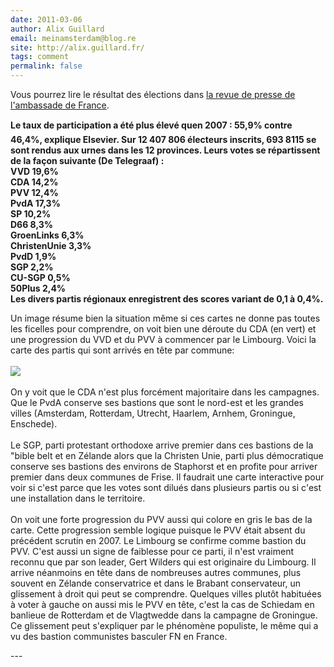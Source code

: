 ```yaml
---
date: 2011-03-06
author: Alix Guillard
email: meinamsterdam@blog.re
site: http://alix.guillard.fr/
tags: comment
permalink: false
---
```


<p>
Vous pourrez lire le résultat des élections dans <a href="http://www.ambafrance-nl.org/france_paysbas/spip.php?article12717#outil_sommaire_1">la revue de presse de l'ambassade de France</a>.
</p>
<p><strong>
Le taux de participation a été plus élevé quen 2007 : 55,9% contre 46,4%, explique Elsevier. Sur 12 407 806 électeurs inscrits, 693 8115 se sont rendus aux urnes dans les 12 provinces. Leurs votes se répartissent de la façon suivante (De Telegraaf) : <br />
VVD	 19,6%<br />
CDA	 14,2%<br />
PVV	 12,4%<br />
PvdA	 17,3%<br />
SP	 10,2%<br />
D66	 8,3%<br />
GroenLinks	 6,3%<br />
ChristenUnie	 3,3%<br />
PvdD	 1,9%<br />
SGP	 2,2%<br />
CU-SGP	 0,5%<br />
50Plus	 2,4%<br />
Les divers partis régionaux enregistrent des scores variant de 0,1 à 0,4%.</strong></p>
<p>
Un image résume bien la situation même si ces cartes ne donne pas toutes les ficelles pour comprendre, on voit bien une déroute du CDA (en vert) et une progression du VVD et du PVV à commencer par le Limbourg. Voici la carte des partis qui sont arrivés en tête par commune:
<br /><br />
<img src="http://blog.re/me-in-amsterdam/images/scans/cartes/elections-provinciales-2011.png" /><br /><br />
On y voit que le CDA n'est plus forcément majoritaire dans les campagnes. Que le PvdA conserve ses bastions que sont le nord-est et les grandes villes (Amsterdam, Rotterdam, Utrecht, Haarlem, Arnhem, Groningue, Enschede).
<br /><br />Le SGP, parti protestant orthodoxe arrive premier dans ces bastions de la "bible belt et en Zélande alors que la Christen Unie, parti plus démocratique conserve ses bastions des environs de Staphorst et en profite pour arriver premier dans deux communes de Frise. Il faudrait une carte interactive pour voir si c'est parce que les votes sont dilués dans plusieurs partis ou si c'est une installation dans le territoire.
<br /><br />
On voit une forte progression du PVV aussi qui colore en gris le bas de la carte. Cette progression semble logique puisque le PVV était absent du précédent scrutin en 2007. Le Limbourg se confirme comme bastion du PVV. C'est aussi un signe de faiblesse pour ce parti, il n'est vraiment reconnu que par son leader, Gert Wilders qui est originaire du Limbourg. Il arrive néanmoins en tête dans de nombreuses autres communes, plus souvent en Zélande conservatrice et dans le Brabant conservateur, un glissement à droit qui peut se comprendre. Quelques villes plutôt habituées à voter à gauche on aussi mis le PVV en tête, c'est la cas de Schiedam en banlieue de Rotterdam et de Vlagtwedde dans la campagne de Groningue. Ce glissement peut s'expliquer par le phénomène populiste, le même qui a vu des bastion communistes basculer FN en France.
</p>
---